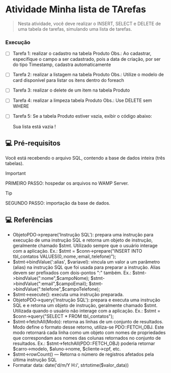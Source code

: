 # Atividade Minha lista de TArefas

> Nesta atividade, você deve realizar o INSERT, SELECT e DELETE de uma tabela de tarefas, simulando uma lista de tarefas.

### Execução

- [ ] Tarefa 1: realizar o cadastro na tabela Produto
      Obs.: Ao cadastrar, especifique o campo a ser cadastrado, pois a data de criação, por ser do tipo Timestamp, cadastra automaticamente
- [ ] Tarefa 2: realizar a listagem na tabela Produto
      Obs.: Utilize o modelo de card disponível para listar os itens dentro do foreach
- [ ] Tarefa 3: realizar o delete de um item na tabela Produto
- [ ] Tarefa 4: realizar a limpeza tabela Produto
      Obs.: Use DELETE sem WHERE
- [ ] Tarefa 5: Se a tabela Produto estiver vazia, exibir o código abaixo:
      <div class="col-md-4 mb-3">
        <p class="text-info">
          Sua lista está vazia ! 
        </p>
      </div>


## 💻 Pré-requisitos

Você está recebendo o arquivo SQL, contendo a base de dados inteira (três tabelas).

> [!IMPORTANT]
> PRIMEIRO PASSO: hospedar os arquivos no WAMP Server.

> [!TIP]
> SEGUNDO PASSO: importação da base de dados.


## 💻 Referências

- ObjetoPDO->prepare('Instrução SQL'): prepara uma instrução para execução de uma instrução SQL e retorna um objeto de instrução, geralmente chamado $stmt. Utilizado sempre que o usuário interage com a aplicação.
  Ex.: $stmt = $conn->prepare("INSERT INTO tbl_contatos VALUES(0,:nome,:email,:telefone)");
- $stmt->bindValue(':alias', $variavel): vincula um valor a um parâmetro (alias) na instrução SQL que foi usada para preparar a instrução. Alias devem ser prefixados com dois-pontos ":" também. 
    Ex.:  $stmt->bindValue(":nome",$campoNome);
  $stmt->bindValue(":email",$campoEmail);
  $stmt->bindValue(":telefone",$campoTelefone);
- $stmt->execute(): executa uma instrução preparada.
- ObjetoPDO->query('Instrução SQL'): prepara e executa uma instrução SQL e e retorna um objeto de instrução, geralmente chamado $stmt. Utilizada quando o usuário não interage com a aplicação.
  Ex.: $stmt = $conn->query("SELECT * FROM tbl_contatos");
- $stmt->fetchAll(Modo): retorna as linhas de um conjunto de resultados. Modo define o formato desse retorno, utiliza-se PDO::FETCH_OBJ. Este modo retornará cada linha como um objeto com nomes de propriedades que correspondam aos nomes das colunas retornados no conjunto de resultados. Ex.: 
$stmt->fetchAll(PDO::FETCH_OBJ) poderia retornar $carro->modelo, $aluno->nome, $cliente->cpf, etc.
- $stmt->rowCount() — Retorna o número de registros afetados pela última instrução SQL
- Formatar data: date('d/m/Y H:i', strtotime($valor_data))
